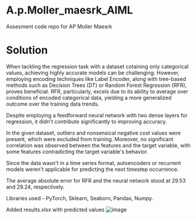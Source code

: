 # A.p.Moller_maesrk_AIML
Assesment code repo for AP Moller Maesrk

# Solution

When tackling the regression task with a dataset cotaining only categorical values, achieving highly accurate models can be challenging. However, employing encoding techniques like Label Encoder, along with tree-based methods such as Decision Trees (DT) or Random Forest Regression (RFR), proves beneficial. RFR, particularly, excels due to its ability to average over conditions of encoded categorical data, yielding a more generalized outcome over the training data trends.

Despite employing a feedforward neural network with two dense layers for regression, it didn't contribute significantly to improving accuracy.

In the given dataset, outliers and nonsensical negative cost values were present, which were excluded from training. Moreover, no significant correlation was observed between the features and the target variable, with some features contradicting the target variable's behavior.

Since the data wasn't in a time series format, autoencoders or recurrent models weren't applicable for predicting the next timestep occurrence.

The average absolute error for RFR and the neural network stood at 29.53 and 29.24, respectively.

Libraries used - PyTorch, Sklearn, Seaborn, Pandas, Numpy.



Added results.xlsx with predicted values
![image](https://github.com/aarin13/A.p.Moller_maesrk_AIML/assets/92866904/0801dcea-c9c2-430e-9c15-a4bc27152105)

